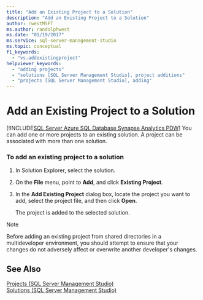 ```yaml
---
title: "Add an Existing Project to a Solution"
description: "Add an Existing Project to a Solution" 
author: rwestMSFT
ms.author: randolphwest
ms.date: "01/19/2017"
ms.service: sql-server-management-studio
ms.topic: conceptual
f1_keywords:
  - "vs.addexistingproject"
helpviewer_keywords:
  - "adding projects"
  - "solutions [SQL Server Management Studio], project additions"
  - "projects [SQL Server Management Studio], adding"
---
```

# Add an Existing Project to a Solution
[!INCLUDE[SQL Server Azure SQL Database Synapse Analytics PDW](../includes/applies-to-version/sql-asdb-asdbmi-asa-pdw.md)]
You can add one or more projects to an existing solution. A project can be associated with more than one solution.   
  
### To add an existing project to a solution  
  
1.  In Solution Explorer, select the solution.  
  
2.  On the **File** menu, point to **Add**, and click **Existing Project**.  
  
3.  In the **Add Existing Project** dialog box, locate the project you want to add, select the project file, and then click **Open**.  
  
    The project is added to the selected solution.  
  
> [!NOTE]  
> Before adding an existing project from shared directories in a multideveloper environment, you should attempt to ensure that your changes do not adversely affect or overwrite another developer's changes.  

## See Also

[Projects &#40;SQL Server Management Studio&#41;](projects-sql-server-management-studio.md)  
[Solutions &#40;SQL Server Management Studio&#41;](solutions-sql-server-management-studio.md)  
  
